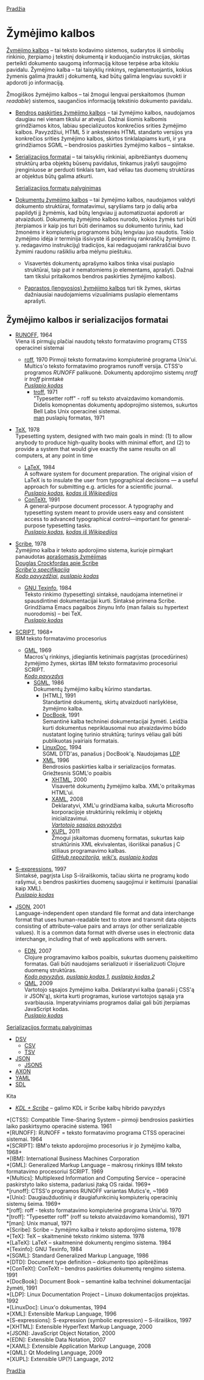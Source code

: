 <!-- markdownlint-disable-next-line MD041 -->
[Pradžia](../index.md)

# Žymėjimo kalbos

[Žymėjimo kalbos][wiki:ml] – tai teksto kodavimo sistemos, sudarytos iš simbolių rinkinio, įterpiamo į tekstinį dokumentą ir koduojančio instrukcijas, skirtas perteikti dokumento saugomą informaciją kitose terpėse arba kitokiu pavidalu. Žymėjimo kalba – tai taisyklių rinkinys, reglamentuojantis, kokius žymenis galima įtraukti į dokumentą, kad būtų galima lengviau suvokti ir apdoroti jo informaciją.

Žmogiškos žymėjimo kalbos – tai žmogui lengvai perskaitomos (*human readable*) sistemos, saugančios informaciją tekstinio dokumento pavidalu.

* [Bendros paskirties žymėjimo kalbos][wiki:genml] – tai žymėjimo kalbos, naudojamos daugiau nei vienam tikslui ar atvejui. Dažnai šiomis kalbomis          grindžiamos kitos, labiau specializuotos konkrečios srities žymėjimo kalbos. Pavyzdžiui, HTML 5 ir ankstesnės HTML standarto versijos yra konkrečios srities žymėjimo kalbos, skirtos tinklalapiams kurti, ir yra grindžiamos SGML – bendrosios paskirties žymėjimo kalbos – sintakse.

* [Serializacijos formatai][wiki:serial] – tai taisyklių rinkiniai, apibrėžiantys duomenų struktūrų arba objektų būsenų pavidalus, tinkamus įrašyti saugojimo įrenginiuose ar perduoti tinklais tam, kad vėliau tas duomenų struktūras ar objektus būtų galima atkurti.
  
    [Serializacijos formatų palyginimas][wiki:serial-comp]

* [Dokumentų žymėjimo kalbos][wiki:docml] – tai žymėjimo kalbos, naudojamos valdyti dokumento struktūrai, formatavimui, sąryšiams tarp jo dalių arba papildyti jį žymėmis, kad būtų lengviau jį automatizuotai apdoroti ar atvaizduoti. Dokumentų žymėjimo kalbos nurodo, kokios žymės turi būti įterpiamos ir kaip jos turi būti derinamos su dokumento turiniu, kad žmonėms ir kompiuterių programoms būtų lengviau juo naudotis. Tokio žymėjimo idėja ir terminija išsivystė iš popierinių rankraščių žymėjimo (t. y. redagavimo instrukcijų) tradicijos, kai redaguojami rankraščiai buvo žymimi raudonu rašikliu arba mėlynu pieštuku.
  
  * Visavertės dokumentų aprašymo kalbos tinka visai puslapio struktūrai, taip pat ir nematomiems jo elementams, aprašyti. Dažnai tam tikslui pritaikomos bendros paskirties žymėjimo kalbos).

  * [Paprastos (lengvosios) žymėjimo kalbos][wiki:lwml] turi tik žymes, skirtas dažniausiai naudojamiems vizualiniams puslapio elementams aprašyti.

## Žymėjimo kalbos ir serializacijos formatai

* [RUNOFF][wiki:runoff], 1964  
    Viena iš pirmųjų plačiai naudotų teksto formatavimo programų CTSS operacinei sistemai  
  * [roff][wiki:roff], 1970
    Pirmoji teksto formatavimo kompiuterinė programa Unix'ui. Multics'o teksto formatavimo programos runoff versija. CTSS'o programos *RUNOFF* palikuonė. Dokumentų apdorojimo sistemų *nroff* ir *troff* pirmtakė  
    [*Puslapio kodas*][page:roff]  
    * [troff][wiki:troff], 1971  
    "Typesetter roff" - roff su teksto atvaizdavimo komandomis. Didelis komopnentas dokumentų apdoprojimo sistemos, sukurtos Bell Labs Unix operacinei sistemai.  
    [man][wiki:man] puslapių formatas, 1971  
* [TeX][wiki:tex], 1978  
    Typesetting system, designed with two main goals in mind: (1) to allow anybody to produce high-quality books with minimal effort, and (2) to provide a system that would give exactly the same results on all computers, at any point in time  
  * [LaTeX][wiki:latex], 1984  
    A software system for document preparation. The original vision of LaTeX is to insulate the user from typographical decisions — a useful approach for submitting e.g. articles for a scientific journal.  
    [*Puslapio kodas*][page:latex], [*kodas iš Wikipedijos*][wiki-page:latex]  
  * [ConTeXt][wiki:context], 1991  
    A general-purpose document processor. A typography and typesetting system meant to provide users easy and consistent access to advanced typographical control—important for general-purpose typesetting tasks.  
    [*Puslapio kodas*][page:context], [*kodas iš Wikipedijos*][wiki-page:context]  
* [Scribe][wiki:scribe], 1978  
    Žymėjimo kalba ir teksto apdorojimo sistema, kurioje pirmąkart panaudotas [aprašomasis žymėjimas][wiki:descr-markup]  
    [Douglas Crockfordas apie Scribe][cite:crock]  
    [*Scribe'o specifikacija*][doc:scribe]  
    [*Kodo pavyzdžiai*][sample:scribe], [*puslapio kodas*][page:scribe]  
  * [GNU Texinfo][wiki:texinfo], 1984  
      Teksto rinkimo (typesetting) sintaksė, naudojama internetinei ir spausdintinei dokumentacijai kurti. Sintaksė primena Scribe. Grindžiama Emacs pagalbos žinynu Info (man failais su hypertext nuorodomis) – bei TeX.  
      [*Puslapio kodas*][page:texinfo]  
* [SCRIPT][wiki:script], 1968+  
    IBM teksto formatavimo procesorius  
  * [GML][wiki:gml], 1969  
      Macros'ų rinkinys, įdiegiantis ketinimais pagrįstas (procedūrines) žymėjimo žymes, skirtas IBM teksto formatavimo procesoriui SCRIPT.  
      [*Kodo pavyzdys*][sample:gml]  
    * [SGML][wiki:sgml], 1986  
        Dokumentų žymėjimo kalbų kūrimo standartas.  
      * [HTML], 1991  
        Standartinė dokumentų, skirtų atvaizduoti naršyklėse, žymėjimo kalba.  
      * [DocBook][wiki:docbook], 1991  
        Semantinė kalba techninei dokumentacijai žymėti. Leidžia kurti dokumentus nepriklausomai nuo atvaizdavimo būdo nustatant loginę turinio struktūrą; turinys vėliau gali būti publikuotas įvairiais formatais.  
      * [LinuxDoc][wiki:linuxdoc], 1994  
        SGML DTD'as, panašus į DocBook'ą. Naudojamas [LDP][wiki:ldp]  
      * [XML][wiki:xml], 1996  
        Bendrosios paskirties kalba ir serializacijos formatas. Griežtesnis SGML'o poaibis  
        * [XHTML][wiki:xhtml], 2000  
          Visavertė dokumentų žymėjimo kalba. XML'o pritaikymas HTML'ui.  
        * [XAML][wiki:xaml], 2008  
          Deklaratyvi, XML'u grindžiama kalba, sukurta Microsofto korporacijoje struktūrinių reikšmių ir objektų inicializavimui.  
          [*Vartotojo sąsajos pavyzdys*][ui-sample:xaml]  
        * [XUPL][wiki:xupl], 2011  
          Žmogui įskaitomas duomenų formatas, sukurtas kaip struktūrinis XML ekvivalentas, išoriškai panašus į C stiliaus programavimo kalbas.  
          [*GitHub repozitorija*][github:xupl], [*wiki's*][github:wiki:xupl], [*puslapio kodas*][page:xupl]  

* [S-expressions][wiki:s-exp], 1997  
    Sintaksė, pagrįsta Lisp S-išraiškomis, tačiau skirta ne programų kodo rašymui, o bendros paskirties duomenų saugojimui ir keitimuisi (panašiai kaip XML).  
    [*Puslapio kodas*][page:s-exp]  
* [JSON][wiki:json], 2001  
    Language-independent open standard file format and data interchange format that uses human-readable text to store and transmit data objects consisting of attribute–value pairs and arrays (or other serializable values). It is a common data format with diverse uses in electronic data interchange, including that of web applications with servers.
  * [EDN][wiki:edn], 2007  
      Clojure programavimo kalbos poaibis, sukurtas duomenų paiskeitimo formatas. Gali būti naudojams serializuoti ir išserializuoti Clojure duomenų struktūras.  
      [*Kodo pavyzdys*][sample:edn], [*puslapio kodas 1*][page:edn-data], [*puslapio kodas 2*][page:edn-prog]  
  * [QML][wiki:qml], 2009  
      Vartotojo sąsajos žymėjimo kalba. Deklaratyvi kalba (panaši į CSS'ą ir JSON'ą), skirta kurti programas, kuriose vartotojos sąsaja yra svarbiausia. Imperatyviniams programos daliai gali būti įterpiamas JavaScript kodas.  
      [*Puslapio kodas*][page:qml]  

[Serializacijos formatų palyginimas](https://en.wikipedia.org/wiki/Comparison_of_data-serialization_formats)

* [DSV](https://en.wikipedia.org/wiki/Delimiter-separated_values)
  * [CSV](https://en.wikipedia.org/wiki/Comma-separated_values)
  * [TSV](https://en.wikipedia.org/wiki/Tab-separated_values)
* [JSON](https://www.json.org/json-en.html)
  * [JSON5](https://json5.org/)
* [AXON](https://pyaxon.readthedocs.io/en/latest/)
* [YAML](https://yaml.org/spec/1.2.2/)
* [SDL](https://sdlang.org/)

Kita

* [*KDL + Scribe*][page:kdl+scribe] – galimo KDL ir Scribe kalbų hibrido pavyzdys

[cite:crock]: <https://nofluffjuststuff.com/blog/douglas_crockford/2007/06/scribe>
[doc:scribe]: <pdf/scribe.pdf>
[github:xupl]: <https://github.com/uplang/xupl>
[github:wiki:xupl]: <https://github.com/uplang/xupl/wiki>
[page:context]: <page/page-context.md>
[page:edn-data]: <page/page-edn-data.md>
[page:edn-prog]: <page/page-edn-prog.md>
[page:kdl+scribe]: <page/page-kdl+scribe.md>
[page:latex]: <page/page-latex.md>
[page:qml]: <page/page-qml.md>
[page:roff]: <page/page-roff.md>
[page:s-exp]: <page/page-sexp.md>
[page:scribe]: <page/page-scribe.md>
[page:texinfo]: <page/page-texinfo.md>
[page:xupl]: <page/page-xupl.md>
[sample:edn]: <misc/sample-edn.md>
[sample:gml]: <misc/sample-gml.md>
[sample:scribe]: <misc/sample-scribe.md>
[ui-sample:xaml]: <data-series/ui-data-xaml.md>
[wiki-page:context]: <page/wiki-context.md>
[wiki-page:latex]: <page/wiki-latex.md>
[wiki:context]: <https://en.wikipedia.org/wiki/ConTeXt>
[wiki:descr-markup]: <https://en.wikipedia.org/wiki/Markup_language#Descriptive_markup>
[wiki:docbook]: <https://en.wikipedia.org/wiki/DocBook>
[wiki:docml]: <https://en.wikipedia.org/wiki/List_of_document_markup_languages>
[wiki:edn]: <https://en.wikipedia.org/wiki/Clojure#Extensible_Data_Notation>
[wiki:genml]: <https://en.wikipedia.org/wiki/General-purpose_markup_language>
[wiki:gml]: <https://en.wikipedia.org/wiki/IBM_Generalized_Markup_Language>
[wiki:json]: <https://en.wikipedia.org/wiki/JSON>
[wiki:latex]: <https://en.wikipedia.org/wiki/LaTeX>
[wiki:ldp]: <https://en.wikipedia.org/wiki/Linux_Documentation_Project>
[wiki:linuxdoc]: <https://en.wikipedia.org/wiki/LinuxDoc>
[wiki:lwml]: <https://en.wikipedia.org/wiki/Lightweight_markup_language>
[wiki:man]: <https://en.wikipedia.org/wiki/Man_page>
[wiki:ml]: <https://en.wikipedia.org/wiki/Markup_language>
[wiki:qml]: <https://en.wikipedia.org/wiki/QML>
[wiki:roff]: <https://en.wikipedia.org/wiki/Roff_(software)>
[wiki:runoff]: <https://en.wikipedia.org/wiki/TYPSET_and_RUNOFF>
[wiki:s-exp]: <https://en.wikipedia.org/wiki/S-expression>
[wiki:scribe]: <https://en.wikipedia.org/wiki/Scribe_(markup_language)>
[wiki:script]: <https://en.wikipedia.org/wiki/SCRIPT_(markup)>
[wiki:serial]: <https://en.wikipedia.org/wiki/Serialization#Serialization_formats>
[wiki:serial-comp]: <https://en.wikipedia.org/wiki/Comparison_of_data-serialization_formats>
[wiki:sgml]: <https://en.wikipedia.org/wiki/Standard_Generalized_Markup_Language>
[wiki:tex]: <https://en.wikipedia.org/wiki/Texinfo>
[wiki:texinfo]: <https://en.wikipedia.org/wiki/Texinfo>
[wiki:troff]: <https://en.wikipedia.org/wiki/Roff_(software)>
[wiki:xaml]: <https://en.wikipedia.org/wiki/Extensible_Application_Markup_Language>
[wiki:xhtml]: <https://en.wikipedia.org/wiki/XHTML>
[wiki:xml]: <https://en.wikipedia.org/wiki/XML>
[wiki:xupl]: <https://en.wikipedia.org/wiki/Xupl>

<!-- Abreviatūros -->

*[CTSS]: Compatible Time-Sharing System – pirmoji bendrosios paskirties laiko paskirtsymo operacinė sistema. 1961  
*[RUNOFF]: RUNOFF = teksto formatavimo programa CTSS operacinei sistemai. 1964  
*[SCRIPT]: IBM'o teksto apdorojimo procesorius ir jo žymėjimo kalba, 1968+  
*[IBM]: International Business Machines Corporation  
*[GML]: Generalized Markup Language – makrosų rinkinys IBM teksto formatavimo procesoriui SCRIPT. 1969  
*[Multics]: Multiplexed Information and Computing Service – operacinė paskirstyto laiko sistema, padariusi įtaką OS raidai. 1969+  
*[runoff]: CTSS'o programos RUNOFF variantas Mutics'e, ~1969  
*[Unix]: Daugiaužduotinių ir daugiafunkcinių kompiuterių operacinių sistemų šeima. 1969+  
*[roff]: roff - teksto formatavimo kompiuterinė programa Unix'ui. 1970  
*[troff]: "Typesetter roff" (roff su teksto atvaizdavimo komandomis), 1971  
*[man]: Unix manual, 1971  
*[Scribe]: Scribe – žymėjimo kalba ir teksto apdorojimo sistema, 1978  
*[TeX]: TeX – skaitmeninė teksto rinkimo sistema. 1978  
*[LaTeX]: LaTeX – skaitmeninė dokumentų rengimo sistema. 1984  
*[Texinfo]: GNU Texinfo, 1984  
*[SGML]: Standard Generalized Markup Language, 1986  
*[DTD]: Document type definition – dokumento tipo apibrėžimas  
*[ConTeXt]: ConTeXt – bendros paskirties dokumentų rengimo sistema. 1991  
*[DocBook]: Document Book – semantinė kalba techninei dokumentacijai žymėti, 1991  
*[LDP]: Linux Documentation Project – Linuxo dokumentacijos projektas. 1992  
*[LinuxDoc]: Linux'o dokumentas, 1994  
*[XML]: Extensible Markup Language, 1996  
*[S-expressions]: S-expression (symbolic expression) – S-išraiškos, 1997  
*[XHTML]: Extensible HyperText Markup Language, 2000  
*[JSON]: JavaScript Object Notation, 2000  
*[EDN]: Extensible Data Notation, 2007  
*[XAML]: Extensible Application Markup Language, 2008  
*[QML]: Qt Modeling Language, 2009  
*[XUPL]: Extensible UP(?) Language, 2012  

[Pradžia](../index.md)
